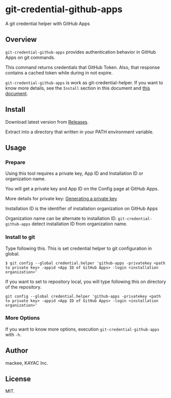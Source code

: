 # git-credential-github-apps

A git credential helper with GitHub Apps

## Overview

`git-credential-github-apps` provides authentication behavior in GitHub Apps on git commands.

This command returns credentials that GitHub Token. Also, that response contains a cached token while during in not expire.

`git-credential-github-apps` is work as git-credential-helper. If you want to know more details, see the `Install` section in this document and [this document](https://git-scm.com/docs/api-credentials).

## Install

Download latest version from [Releases](https://github.com/mackee/git-credential-github-apps/releases).

Extract into a directory that written in your PATH environment variable.

## Usage

### Prepare

Using this tool requires a private key, App ID and Installation ID or organization name.

You will get a private key and App ID on the Config page at GitHub Apps.

More details for private key: [Generating a private key](https://developer.github.com/apps/building-github-apps/authenticating-with-github-apps/#generating-a-private-key)

Installation ID is the identifier of installation organization on GitHub Apps

Organization name can be alternate to installation ID. `git-credential-github-apps` detect installation ID from organization name.

### Install to git

Type following this. This is set credential helper to git configuration in global.

```console
$ git config --global credential.helper 'github-apps -privatekey <path to private key> -appid <App ID of GitHub Apps> -login <installation organization>'
```

If you want to set to repository local, you will type following this on directory of the repository.

```console
git config --global credential.helper 'github-apps -privatekey <path to private key> -appid <App ID of GitHub Apps> -login <installation organization>'
```

### More Options

If you want to know more options, execution `git-credential-github-apps` with `-h`.

## Author

mackee, KAYAC Inc.

## License

MIT.
